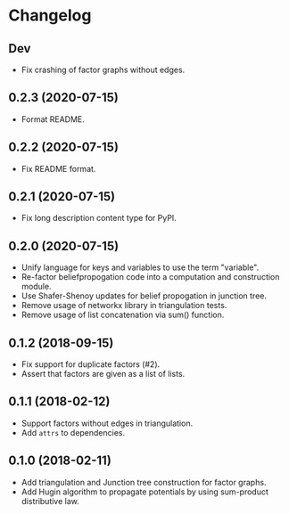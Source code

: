 # Changelog

## Dev
- Fix crashing of factor graphs without edges.

## 0.2.3 (2020-07-15)
- Format README.

## 0.2.2 (2020-07-15)
- Fix README format.

## 0.2.1 (2020-07-15)
- Fix long description content type for PyPI.

## 0.2.0 (2020-07-15)
- Unify language for keys and variables to use the term "variable".
- Re-factor beliefpropogation code into a computation and construction module.
- Use Shafer-Shenoy updates for belief propogation in junction tree.
- Remove usage of networkx library in triangulation tests.
- Remove usage of list concatenation via sum() function.

## 0.1.2 (2018-09-15)
- Fix support for duplicate factors (#2).
- Assert that factors are given as a list of lists.

## 0.1.1 (2018-02-12)
- Support factors without edges in triangulation.
- Add `attrs` to dependencies.

## 0.1.0 (2018-02-11)
- Add triangulation and Junction tree construction for factor graphs.
- Add Hugin algorithm to propagate potentials by using sum-product distributive
  law.
